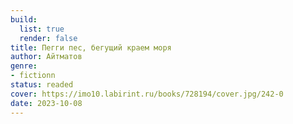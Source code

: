```yaml
---
build:
  list: true
  render: false
title: Пегги пес, бегущий краем моря
author: Айтматов
genre:
- fictionn
status: readed
cover: https://imo10.labirint.ru/books/728194/cover.jpg/242-0
date: 2023-10-08
---
```


